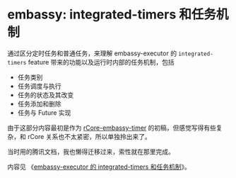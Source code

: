 # embassy: integrated-timers 和任务机制

通过区分定时任务和普通任务，来理解 embassy-executor 的 `integrated-timers` feature 带来的功能以及运行时内部的任务机制，包括
* 任务类别
* 任务调度与执行
* 任务的状态及其改变
* 任务添加和删除
* 任务与 Future 实现

由于这部分内容最初是作为 [rCore-embassy-timer](./rCore-embassy-timer.md) 的初稿，但感觉写得有些复杂，和 rCore 
关系也不太紧密，所以单独拎出来了。

当时用的腾讯文档，我也懒得迁移过来，索性就在那里完成。

内容见 《[embassy-executor 的 integrated-timers 和任务机制](https://docs.qq.com/doc/DTG1WWGRReXZ4V3NG)》。

